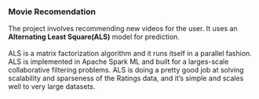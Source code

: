 ### Movie Recomendation

The project involves recommending new videos for the user. It uses an <b>Alternating Least Square(ALS)</b> model for prediction.\
\
ALS is a matrix factorization algorithm and it runs itself in a parallel fashion. ALS is implemented in Apache Spark ML and built for a larges-scale collaborative filtering problems.
ALS is doing a pretty good job at solving scalability and sparseness of the Ratings data, and it’s simple and scales well to very large datasets.

